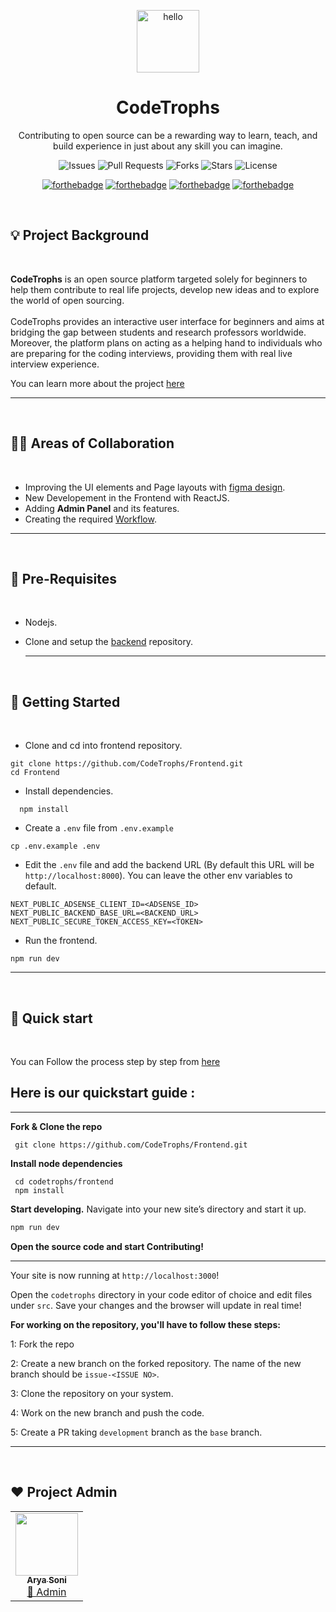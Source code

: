 <div align="center">

<p align="center"> <img src="./public/logo/codetrophs.png" alt="hello" width="100" /></p>

# CodeTrophs

Contributing to open source can be a rewarding way to learn, teach, and build experience in just about any skill you can imagine.

![Issues](https://img.shields.io/github/issues/CodeTrophs/Frontend)
![Pull Requests](https://img.shields.io/github/issues-pr/codetrophs/frontend)
![Forks](https://img.shields.io/github/forks/CodeTrophs/Frontend)
![Stars](https://img.shields.io/github/stars/CodeTrophs/Frontend)
![License](https://img.shields.io/github/license/CodeTrophs/Frontend)

[![forthebadge](https://forthebadge.com/images/badges/built-by-developers.svg)](https://forthebadge.com)
[![forthebadge](https://forthebadge.com/images/badges/made-with-javascript.svg)](https://forthebadge.com)
[![forthebadge](https://forthebadge.com/images/badges/uses-git.svg)](https://forthebadge.com)
[![forthebadge](https://forthebadge.com/images/badges/makes-people-smile.svg)](https://forthebadge.com)

</div>
<br>

## 💡 Project Background

<br>

**CodeTrophs** is an open source platform targeted solely for beginners to help them contribute to real life projects, develop new ideas and to explore the world of open sourcing.
<br>
<br>
CodeTrophs provides an interactive user interface for beginners and aims at bridging the gap between students and research professors worldwide. Moreover, the platform plans on acting as a helping hand to individuals who are preparing for the coding interviews, providing them with real live interview experience.
<br>

You can learn more about the project [here](https://github.com/CodeTrophs/Frontend/wiki)

---

<br>

## 👨‍🏭 Areas of Collaboration

<br>

- Improving the UI elements and Page layouts with [figma design](https://www.figma.com/file/dzND8YXSRqhtAYYjEKSAm1/CodeTrophs?node-id=0%3A1).
- New Developement in the Frontend with ReactJS.
- Adding **Admin Panel** and its features.
- Creating the required [Workflow](https://github.com/CodeTrophs/Frontend/wiki/Workflow-3-Months-Program).

<hr>
<br>

## 🔧 Pre-Requisites

<br>

- Nodejs.
- Clone and setup the [backend](https://github.com/CodeTrophs/Backend/) repository.

  <!-- <br> -->
  <hr>

<br>

## 🔌 Getting Started

<br>

- Clone and cd into frontend repository.

```shell
git clone https://github.com/CodeTrophs/Frontend.git
cd Frontend
```

- Install dependencies.

```shell
  npm install
```

- Create a `.env` file from `.env.example`

```shell
cp .env.example .env
```

- Edit the `.env` file and add the backend URL (By default this URL will be `http://localhost:8000`). You can leave the other env variables to default.

```shell
NEXT_PUBLIC_ADSENSE_CLIENT_ID=<ADSENSE_ID>
NEXT_PUBLIC_BACKEND_BASE_URL=<BACKEND_URL>
NEXT_PUBLIC_SECURE_TOKEN_ACCESS_KEY=<TOKEN>
```

- Run the frontend.

```shell
npm run dev
```

<hr>
<br>

## 🚀 Quick start

<br>

You can Follow the process step by step from [here](https://drive.google.com/file/d/1CmFT9JNH3bGEfbPOiZtL_BcWRvqAHmlH/view?usp=sharing)

## **Here is our quickstart guide :**

---

**Fork & Clone the repo**

```shell
 git clone https://github.com/CodeTrophs/Frontend.git
```

**Install node dependencies**

```shell
 cd codetrophs/frontend
 npm install
```

**Start developing.**
Navigate into your new site’s directory and start it up.

```sh
npm run dev
```

**Open the source code and start Contributing!**

---

Your site is now running at `http://localhost:3000`!

Open the `codetrophs` directory in your code editor of choice and edit files under `src`. Save your changes and the browser will update in real time!

**For working on the repository, you'll have to follow these steps:**

1: Fork the repo

2: Create a new branch on the forked repository. The name of the new branch should be `issue-<ISSUE NO>`.

3: Clone the repository on your system.

4: Work on the new branch and push the code.

5: Create a PR taking `development` branch as the `base` branch.

---

<br>

## ❤️ Project Admin

<table>
	<tr>
		<td align="center">
			<a href="https://github.com/aryasoni98">
				<img src="./public/images/aryasoni.jpg" width="100px" alt="" />
				<br /> <sub><b>Arya Soni</b></sub>
			</a>
			<br /> <a href="https://github.com/aryasoni98">
		👑 Admin
	    </a>
		</td>
	</tr>
</table>
